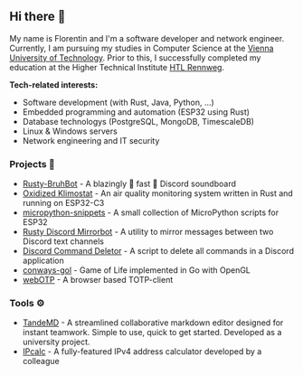 ## **Hi there 👋**

My name is Florentin and I'm a software developer and network engineer.<br>
Currently, I am pursuing my studies in Computer Science at the [Vienna University of Technology](https://www.tuwien.at/en/).
Prior to this, I successfully completed my education at the Higher Technical Institute [HTL Rennweg](https://www.htlrennweg.at/).


**Tech-related interests:**
- Software development (with Rust, Java, Python, ...)
- Embedded programming and automation (ESP32 using Rust)
- Database technologys (PostgreSQL, MongoDB, TimescaleDB)
- Linux & Windows servers
- Network engineering and IT security

### Projects 🔧

-   [Rusty-BruhBot](https://github.com/LetUsFlow/Rusty-BruhBot) -
    A blazingly 🦀 fast 🚀 Discord soundboard
-   [Oxidized Klimostat](https://github.com/Oxidized-Klimostat/kls-rs) -
    An air quality monitoring system written in Rust and running on ESP32-C3
-   [micropython-snippets](https://github.com/LetUsFlow/micropython-snippets) -
    A small collection of MicroPython scripts for ESP32
-   [Rusty Discord Mirrorbot](https://github.com/LetUsFlow/Rusty-Discord-Mirrorbot) -
    A utility to mirror messages between two Discord text channels
-   [Discord Command Deletor](https://github.com/LetUsFlow/Discord-Command-Deletor) -
    A script to delete all commands in a Discord application
-   [conways-gol](https://github.com/LetUsFlow/conways-gol) -
    Game of Life implemented in Go with OpenGL
-   [webOTP](https://github.com/LetUsFlow/webOTP) - A
    browser based TOTP-client
### Tools ⚙

-   [TandeMD](https://tandemd.hansvader.enterprises/) - A streamlined collaborative markdown editor designed for instant teamwork. Simple to use, quick to get started. Developed as a university project.
-   [IPcalc](https://ipcalc.letusflow.net/) - A
    fully-featured IPv4 address calculator developed by a colleague
